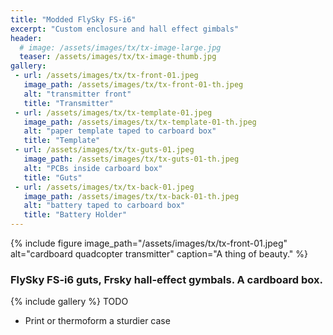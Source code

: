 ```yaml
---
title: "Modded FlySky FS-i6"
excerpt: "Custom enclosure and hall effect gimbals"
header:
  # image: /assets/images/tx/tx-image-large.jpg
  teaser: /assets/images/tx/tx-image-thumb.jpg
gallery:
 - url: /assets/images/tx/tx-front-01.jpeg
   image_path: /assets/images/tx/tx-front-01-th.jpeg
   alt: "transmitter front"
   title: "Transmitter"
 - url: /assets/images/tx/tx-template-01.jpeg
   image_path: /assets/images/tx/tx-template-01-th.jpeg
   alt: "paper template taped to carboard box"
   title: "Template"
 - url: /assets/images/tx/tx-guts-01.jpeg
   image_path: /assets/images/tx/tx-guts-01-th.jpeg
   alt: "PCBs inside carboard box"
   title: "Guts"
 - url: /assets/images/tx/tx-back-01.jpeg
   image_path: /assets/images/tx/tx-back-01-th.jpeg
   alt: "battery taped to carboard box"
   title: "Battery Holder"
---
```

{% include figure image_path="/assets/images/tx/tx-front-01.jpeg" alt="cardboard quadcopter transmitter" caption="A thing of beauty." %}
### FlySky FS-i6 guts, Frsky hall-effect gymbals. A cardboard box.
{% include gallery %}
TODO
- Print or thermoform a sturdier case